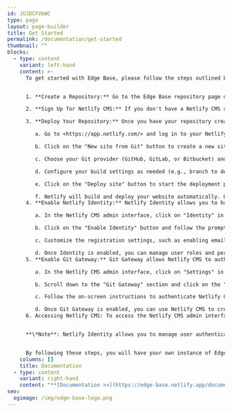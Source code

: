 ```yaml
---
id: JUJDCFVbWC
type: page
layout: page-builder
title: Get Started
permalink: /documentation/get-started
thumbnail: ""
blocks:
  - type: content
    variant: left-hand
    content: >-
      To get started with Edge Base, please follow the steps outlined below:


      1. **Create a Repository:** Go to the Edge Base repository page on GitHub by visiting the following URL: <https://github.com/processton-io/edge-base>. Once there, click on the "Use this template" button to create a new repository based on Edge Base. This will allow you to have your own copy of the template to work with.

      2. **Sign Up for Netlify CMS:** If you don't have a Netlify CMS account, you will need to sign up for one. Visit <https://app.netlify.com/signup> and create a new account. Netlify CMS provides a user-friendly interface for managing your website's content.

      3. **Deploy Your Repository:** Once you have your repository created and your Netlify CMS account set up, it's time to deploy your Edge Base website. Follow these steps:

         a. Go to <https://app.netlify.com/> and log in to your Netlify CMS account.

         b. Click on the "New site from Git" button to create a new site.

         c. Choose your Git provider (GitHub, GitLab, or Bitbucket) and select the repository you created in step 1.

         d. Configure your build settings as needed (e.g., branch to deploy, build command, etc.).

         e. Click on the "Deploy site" button to start the deployment process.

         f. Netlify will build and deploy your website automatically. Once the deployment is complete, you will receive a unique URL for your live website. Apologies for the oversight. Here are the additional steps to enable Netlify Identity and Git Gateway for your Edge Base website deployment:
      4. **Enable Netlify Identity:** Netlify Identity allows you to handle user authentication and manage user accounts for your website. Follow these steps to enable Netlify Identity:

         a. In the Netlify CMS admin interface, click on "Identity" in the left sidebar.

         b. Click on the "Enable Identity" button and follow the prompts to set up Identity for your site.

         c. Customize the registration settings, such as enabling email confirmation or invitation-only sign-up, as per your requirements.

         d. Once Identity is enabled, you can manage user roles and permissions, authentication providers, and other settings from the "Identity" section.
      5. **Enable Git Gateway:** Git Gateway allows Netlify CMS to authenticate and interact with your Git provider (GitHub, GitLab, or Bitbucket) to manage your website's content. Follow these steps to enable Git Gateway:

         a. In the Netlify CMS admin interface, click on "Settings" in the left sidebar.

         b. Scroll down to the "Git Gateway" section and click on the "Enable Git Gateway" button.

         c. Follow the on-screen instructions to authenticate Netlify CMS with your Git provider and grant the necessary permissions.

         d. Once Git Gateway is enabled, you can use Netlify CMS to create, edit, and publish content directly to your Git repository.
      6. Accessing Netlify CMS: To access the Netlify CMS admin interface and start managing your content, append "/admin" to your website's URL (e.g., `https://your-website-url.com/admin`). Log in with your Netlify CMS credentials, and you will be able to create and edit content using the intuitive CMS interface.


      **\*Note**: Netlify Identity allows you to manage user authentication, while Git Gateway enables seamless content management through Netlify CMS. If you have any further questions or encounter any issues, don't hesitate to reach out to the Netlify CMS support team for assistance.*


      By following these steps, you will have your own instance of Edge Base deployed and ready to use. You can now begin customizing and adding content to your website using the powerful features provided by Netlify CMS.
    columns: []
    title: Documentation
  - type: content
    variant: right-hand
    content: "**[Documentation >>](https://edge-base.netlify.app/documentation/)**"
seo:
  ogimage: /img/edge-base-logo.png
---
```


